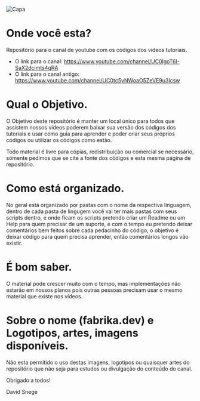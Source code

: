 ![Capa](http://davidsnege.com/wp-content/uploads/2019/10/1.png)

# Onde você esta?

Repositório para o canal de youtube com os códigos dos vídeos tutoriais.
- O link para o canal: https://www.youtube.com/channel/UC0lgoT6I-SaX2dcimts4qRA
- O link para o canal antigo: https://www.youtube.com/channel/UC0tc5yNWoaO5ZeVE9u3Icsw

# Qual o Objetivo.

O Objetivo deste repositório é manter um local único para todos que assistem nossos vídeos poderem baixar sua versão dos códigos dos tutoriais e usar como guia para aprender e poder criar seus próprios códigos ou utilizar os códigos como estão.

Todo material é livre para cópias, redistribuição ou comercial se necessário, sómente pedimos que se cite a fonte dos códigos e esta mesma página de repositório.

# Como está organizado.

No geral está organizado por pastas com o nome da respectiva linguagem, dentro de cada pasta de lingugem você vai ter mais pastas com seus scripts dentro, e onde ficam os scripts pretendo criar um Readme ou um Help para quem precisar de um suporte, e com o tempo eu pretendo deixar comentários bem feitos sobre cada pedacinho do código, o objetivo é deixar código para quem precisa aprender, então comentários longos vão existir.

# É bom saber.

O material pode crescer muito com o tempo, mas implementações não estarão em nossos planos pois outras pessoas precisam usar o mesmo material que existe nos vídeos.

# Sobre o nome (fabrika.dev) e Logotipos, artes, imagens disponíveis.

Não esta permitido o uso destas imagens, logotipos ou quaisquer artes do repositório que não seja para estudos ou divulgação do conteúdo do canal.

Obrigado a todos!

David Snege
